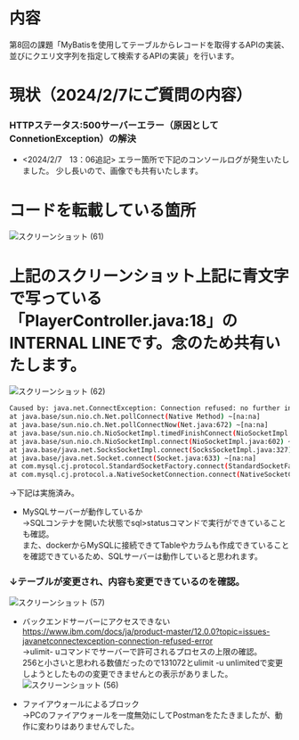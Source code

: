 # 内容
第8回の課題「MyBatisを使用してテーブルからレコードを取得するAPIの実装、並びにクエリ文字列を指定して検索するAPIの実装」を行います。

# 現状（2024/2/7にご質問の内容）
### HTTPステータス:500サーバーエラー（原因としてConnetionException）の解決
- <2024/2/7　13：06追記>
エラー箇所で下記のコンソールログが発生いたしました。
少し長いので、画像でも共有いたします。
# コードを転載している箇所
![スクリーンショット (61)](https://github.com/Kazuyuki-Kato/mybatisexam/assets/154575590/f56ff078-93e8-458c-ab57-8bd2d82ca5df)
# 上記のスクリーンショット上記に青文字で写っている「PlayerController.java:18」のINTERNAL LINEです。念のため共有いたします。
![スクリーンショット (62)](https://github.com/Kazuyuki-Kato/mybatisexam/assets/154575590/da938f7c-d587-4828-a5cf-c066b8759d29)

``` sh
Caused by: java.net.ConnectException: Connection refused: no further information
at java.base/sun.nio.ch.Net.pollConnect(Native Method) ~[na:na]
at java.base/sun.nio.ch.Net.pollConnectNow(Net.java:672) ~[na:na]
at java.base/sun.nio.ch.NioSocketImpl.timedFinishConnect(NioSocketImpl.java:547) ~[na:na]
at java.base/sun.nio.ch.NioSocketImpl.connect(NioSocketImpl.java:602) ~[na:na]
at java.base/java.net.SocksSocketImpl.connect(SocksSocketImpl.java:327) ~[na:na]
at java.base/java.net.Socket.connect(Socket.java:633) ~[na:na]
at com.mysql.cj.protocol.StandardSocketFactory.connect(StandardSocketFactory.java:153) ~[mysql-connector-j-8.3.0.jar:8.3.0]
at com.mysql.cj.protocol.a.NativeSocketConnection.connect(NativeSocketConnection.java:62) ~[mysql-connector-j-8.3.0.jar:8.3.0]
```

→下記は実施済み。
- MySQLサーバーが動作しているか<br>
→SQLコンテナを開いた状態でsql>statusコマンドで実行ができていることも確認。<br>
 また、dockerからMySQLに接続できてTableやカラムも作成できていることを確認できているため、SQLサーバーは動作していると思われます。<br>
### ↓テーブルが変更され、内容も変更できているのを確認。
![スクリーンショット (57)](https://github.com/Kazuyuki-Kato/mybatisexam/assets/154575590/4b82e1bb-fef3-4838-a9c2-7cadd7151cb7)

- バックエンドサーバーにアクセスできない<br>
  https://www.ibm.com/docs/ja/product-master/12.0.0?topic=issues-javanetconnectexception-connection-refused-error <br>
→ulimit- uコマンドでサーバーで許可されるプロセスの上限の確認。<br>
256と小さいと思われる数値だったので131072とulimit -u unlimitedで変更しようとしたものの変更できませんとの表示がありました。
![スクリーンショット (56)](https://github.com/Kazuyuki-Kato/mybatisexam/assets/154575590/40b5f8fd-c321-43eb-a852-d5a05d790cf5)

- ファイアウォールによるブロック<br>
→PCのファイアウォールを一度無効にしてPostmanをたたきましたが、動作に変わりはありませんでした。
